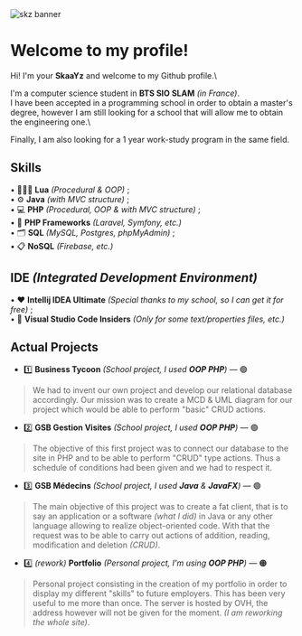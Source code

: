 <img src="https://cdn.discordapp.com/attachments/942861572198518794/968269576573952020/Banner_github.jpg" alt="skz banner">

# Welcome to my profile!
Hi! I'm your **SkaaYz** and welcome to my Github profile.\

I'm a computer science student in **BTS SIO SLAM** *(in France)*.\
I have been accepted in a programming school in order to obtain a master's degree, however I am still looking for a school that will allow me to obtain the engineering one.\

Finally, I am also looking for a 1 year work-study program in the same field.

## Skills
• 👨🏻‍💻 **Lua** *(Procedural & OOP)* ;\
• ⚙️ **Java** *(with MVC structure)* ;\
• 💻 **PHP** *(Procedural, OOP & with MVC structure)* ;\
• 🤖 **PHP Frameworks** *(Laravel, Symfony, etc.)*\
• 🗂 **SQL** *(MySQL, Postgres, phpMyAdmin)* ;\
• 📋 **NoSQL** *(Firebase, etc.)*

## IDE *(Integrated Development Environment)*
• ❤️ **Intellij IDEA Ultimate** *(Special thanks to my school, so I can get it for free)* ;\
• 📝 **Visual Studio Code Insiders** *(Only for some text/properties files, etc.)*

## Actual Projects
- 1️⃣ **Business Tycoon** *(School project, I used **OOP PHP**)* — 🟢
> We had to invent our own project and develop our relational database accordingly. Our mission was to create a MCD & UML diagram for our project which would be able to perform "basic" CRUD actions.
- 2️⃣ **GSB Gestion Visites** *(School project, I used **OOP PHP**)* — 🟢
> The objective of this first project was to connect our database to the site in PHP and to be able to perform "CRUD" type actions. Thus a schedule of conditions had been given and we had to respect it.
- 3️⃣ **GSB Médecins** *(School project, I used **Java** & **JavaFX**)* — 🟢
> The main objective of this project was to create a fat client, that is to say an application or a software *(what I did)* in Java or any other language allowing to realize object-oriented code. With that the request was to be able to carry out actions of addition, reading, modification and deletion *(CRUD)*.
- 4️⃣ *(rework)* **Portfolio** *(Personal project, I'm using **OOP PHP**)* — 🟠 
> Personal project consisting in the creation of my portfolio in order to display my different "skills" to future employers. This has been very useful to me more than once. The server is hosted by OVH, the address however will not be given for the moment. *(I am reworking the whole site)*.
